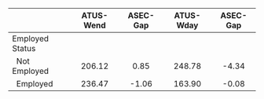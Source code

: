 
|                      |    ATUS-Wend |     ASEC-Gap |    ATUS-Wday |     ASEC-Gap |
| -------------------- | :----------: | :----------: | :----------: | :----------: |
| Employed Status      |              |              |              |              |
| &nbsp;&nbsp;Not Employed |       206.12 |         0.85 |       248.78 |        -4.34 |
| &nbsp;&nbsp;Employed |       236.47 |        -1.06 |       163.90 |        -0.08 |

